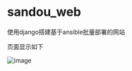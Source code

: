 # sandou_web
使用django搭建基于ansible批量部署的网站


页面显示如下

 ![image](https://github.com/ljsandou/sandou_web/tree/master/ansible_web/display/display1.png)
 
